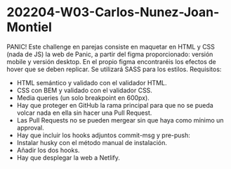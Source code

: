 # 202204-W03-Carlos-Nunez-Joan-Montiel

PANIC!
Este challenge en parejas consiste en maquetar en HTML y CSS (nada de JS) la web de Panic, a partir del figma proporcionado: versión mobile y versión desktop.
En el propio figma encontraréis los efectos de hover que se deben replicar.
Se utilizará SASS para los estilos.
Requisitos:

-   HTML semántico y validado con el validador HTML.
-   CSS con BEM y validado con el validador CSS.
-   Media queries (un solo breakpoint en 600px).
-   Hay que proteger en GitHub la rama principal para que no se pueda volcar nada en ella sin hacer una Pull Request.
-   Las Pull Requests no se pueden mergear sin que haya como mínimo un approval.
-   Hay que incluir los hooks adjuntos commit-msg y pre-push:
-   Instalar husky con el método manual de instalación.
-   Añadir los dos hooks.
-   Hay que desplegar la web a Netlify.
